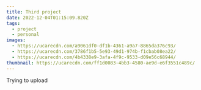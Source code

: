 ```yaml
---
title: Third project
date: 2022-12-04T01:15:09.820Z
tags:
  - project
  - personal
images:
  - https://ucarecdn.com/a9061df0-df1b-4361-a9a7-8865da376c93/
  - https://ucarecdn.com/3786f1b5-5e93-49d1-974b-f1cbab08ea22/
  - https://ucarecdn.com/4b4338e9-3afa-4f9c-9533-d09e56c68944/
thumbnail: https://ucarecdn.com/ff1d0083-4bb3-4580-ae9d-e6f3551c489c/
---
```

Trying to upload
